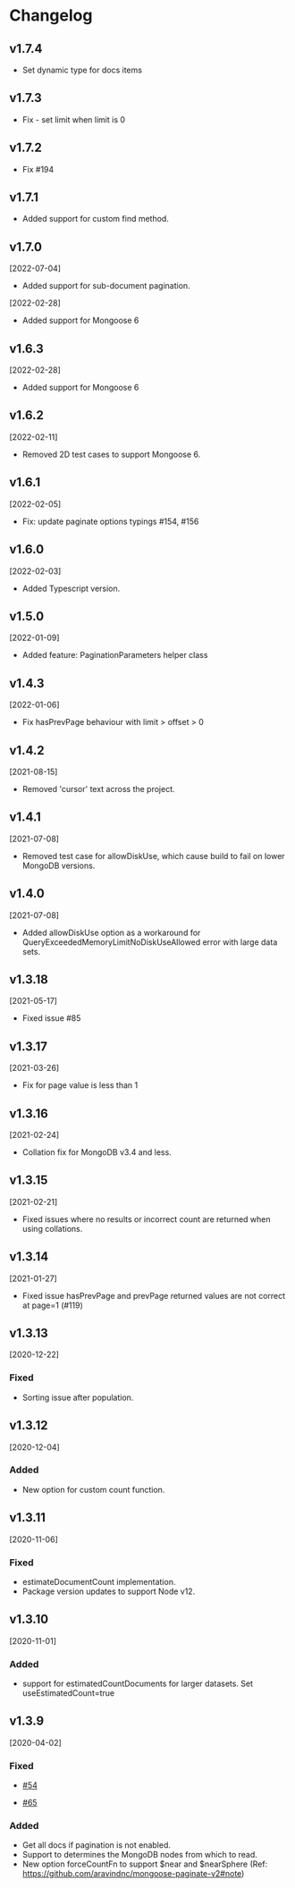 # Changelog

## v1.7.4

- Set dynamic type for docs items

## v1.7.3

- Fix - set limit when limit is 0

## v1.7.2

- Fix #194

## v1.7.1

- Added support for custom find method.

## v1.7.0

[2022-07-04]

- Added support for sub-document pagination.

[2022-02-28]

- Added support for Mongoose 6

## v1.6.3

[2022-02-28]

- Added support for Mongoose 6

## v1.6.2

[2022-02-11]

- Removed 2D test cases to support Mongoose 6.

## v1.6.1

[2022-02-05]

- Fix: update paginate options typings #154, #156

## v1.6.0

[2022-02-03]

- Added Typescript version.

## v1.5.0

[2022-01-09]

- Added feature: PaginationParameters helper class

## v1.4.3

[2022-01-06]

- Fix hasPrevPage behaviour with limit > offset > 0

## v1.4.2

[2021-08-15]

- Removed 'cursor' text across the project.

## v1.4.1

[2021-07-08]

- Removed test case for allowDiskUse, which cause build to fail on lower MongoDB versions.

## v1.4.0

[2021-07-08]

- Added allowDiskUse option as a workaround for QueryExceededMemoryLimitNoDiskUseAllowed error with large data sets.

## v1.3.18

[2021-05-17]

- Fixed issue #85

## v1.3.17

[2021-03-26]

- Fix for page value is less than 1

## v1.3.16

[2021-02-24]

- Collation fix for MongoDB v3.4 and less.

## v1.3.15

[2021-02-21]

- Fixed issues where no results or incorrect count are returned when using collations.

## v1.3.14

[2021-01-27]

- Fixed issue hasPrevPage and prevPage returned values are not correct at page=1 (#119)

## v1.3.13

[2020-12-22]

### Fixed

- Sorting issue after population.

## v1.3.12

[2020-12-04]

### Added

- New option for custom count function.

## v1.3.11

[2020-11-06]

### Fixed

- estimateDocumentCount implementation.
- Package version updates to support Node v12.

## v1.3.10

[2020-11-01]

### Added

- support for estimatedCountDocuments for larger datasets. Set useEstimatedCount=true

## v1.3.9

[2020-04-02]

### Fixed

- [#54](https://github.com/aravindnc/mongoose-paginate-v2/issues/54)

- [#65](https://github.com/aravindnc/mongoose-paginate-v2/issues/65)

### Added

- Get all docs if pagination is not enabled.
- Support to determines the MongoDB nodes from which to read.
- New option forceCountFn to support $near and $nearSphere (Ref: https://github.com/aravindnc/mongoose-paginate-v2#note)
